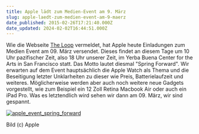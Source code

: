 ```yaml
---
title: Apple lädt zum Medien-Event am 9. März
slug: apple-laedt-zum-medien-event-am-9-maerz
date_published: 2015-02-26T17:21:40.000Z
date_updated: 2024-02-02T16:44:51.000Z
---
```


Wie die Webseite [The Loop](http://www.loopinsight.com/2015/02/26/apple-announces-media-event-for-march-9/) vermeldet, hat Apple heute Einladungen zum Medien Event am 09. März versendet. Dieses findet an diesem Tage um 10 Uhr pazifischer Zeit, also 18 Uhr unserer Zeit, im Yerba Buena Center for the Arts in San Francisco statt. Das Motto lautet diesmal "Spring Forward". Wir erwarten auf dem Event hauptsächlich die Apple Watch als Thema und die Beseitigung letzter Unklarheiten zu dieser wie Preis, Batterielaufzeit und weiteres. Möglicherweise werden aber auch noch weitere neue Gadgets vorgestellt, wie zum Beispiel ein 12 Zoll Retina Macbook Air oder auch ein iPad Pro. Was es letztendlich wird sehen wir dann am 09. März, wir sind gespannt.

[![apple_event_spring_forward](//picdump.thafaker.de/2015/02/apple_event_spring_forward-580x572.jpg)](__GHOST_URL__/apple-laedt-zum-medien-event-am-9-maerz/apple_event_spring_forward/)

 

Bild (c) Apple

